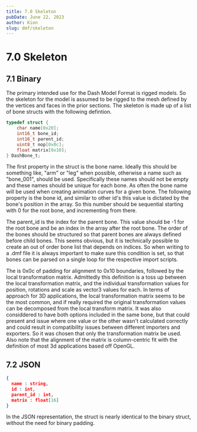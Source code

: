 ```yaml
---
title: 7.0 Skeleton
pubDate: June 22, 2023
author: Kion
slug: dmf/skeleton
---
```


# 7.0 Skeleton

## 7.1 Binary

The primary intended use for the Dash Model Format is rigged models. So the skeleton for the model is assumed to be rigged to the mesh defined by the vertices and faces in the prior sections. The skeleton is made up of a list of bone structs with the following defintion.

```c
typedef struct {
	char name[0x20];
	int16_t bone_id;
	int16_t parent_id;
	uint8_t nop[0x0c];
	float matrix[0x10];
} DashBone_t;
```

The first property in the struct is the bone name. Ideally this should be something like, "arm" or "leg" when possible, otherwise a name such as "bone_001", should be used. Specifically these names should not be empty and these names should be unique for each bone. As often the bone name will be used when creating animation curves for a given bone. 
The following property is the bone id, and similar to other id's this value is dictated by the bone's position in the array. So this number should be sequential starting with 0 for the root bone, and incrementing from there. 

The parent_id is the index for the parent bone. This value should be -1 for the root bone and be an index in the array after the root bone. The order of the bones should be structured so that parent bones are always defined before child bones. This seems obvious, but it is technically possible to create an out of order bone list that depends on indices. So when writing to a .dmf file it is always important to make sure this condition is set, so that bones can be parsed on a single loop for the respective import scripts.

The is 0x0c of padding for alignment to 0x10 boundaries, followed by the local transformation matrix. Admittedly this definition is a toss up between the local transformation matrix, and the individual transformation values for position, rotations and scale as vector3 values for each. In terms of approach for 3D applications, the local transformation matrix seems to be the most common, and if really required the original transformation values can be decomposed from the local transform matrix. It was also considdered to have both options included in the same bone, but that could present and issue where one value or the other wasn't calculated correctly and could result in compatibility issues between different importers and exporters. So it was chosen that only the transformation matrix be used. Also note that the alignment of the matrix is column-centric fit with the definition of most 3d applications based off OpenGL.

## 7.2 JSON

```json
{
  name : string,
  id : int,
  parent_id : int,
  matrix : float[16]
}
```

In the JSON representation, the struct is nearly identical to the binary struct, without the need for binary padding.



